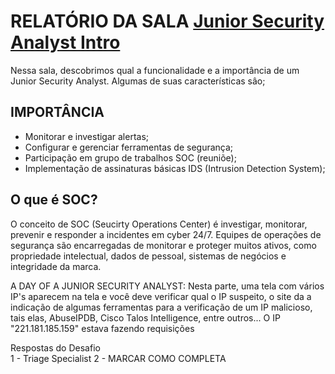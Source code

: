 # RELATÓRIO DA SALA [Junior Security Analyst Intro](https://tryhackme.com/r/room/jrsecanalystintrouxo)
Nessa sala, descobrimos qual a funcionalidade e a importância de um Junior Security Analyst. Algumas de suas características sâo;


## IMPORTÂNCIA

* Monitorar e investigar alertas;
* Configurar e gerenciar ferramentas de segurança;
* Participação em grupo de trabalhos SOC (reuniõe);
* Implementação de assinaturas básicas IDS (Intrusion Detection System);

## O que é SOC?
O conceito de SOC (Seucirty Operations Center) é investigar, monitorar, prevenir e responder a incidentes em cyber 24/7.
Equipes de operações de segurança são encarregadas de monitorar e proteger muitos ativos, como propriedade intelectual, dados de pessoal, sistemas de negócios e integridade da marca. 

A DAY OF A JUNIOR SECURITY ANALYST:
Nesta parte, uma tela com vários IP's aparecem na tela e você deve verificar qual o IP suspeito, o site da a indicação de algumas ferramentas para a verificação de um IP malicioso, tais elas, AbuseIPDB, Cisco Talos Intelligence, entre outros...
O IP "221.181.185.159" estava fazendo requisições 





<summary> Respostas do Desafio </summary>
1 - Triage Specialist
2 - MARCAR COMO COMPLETA

